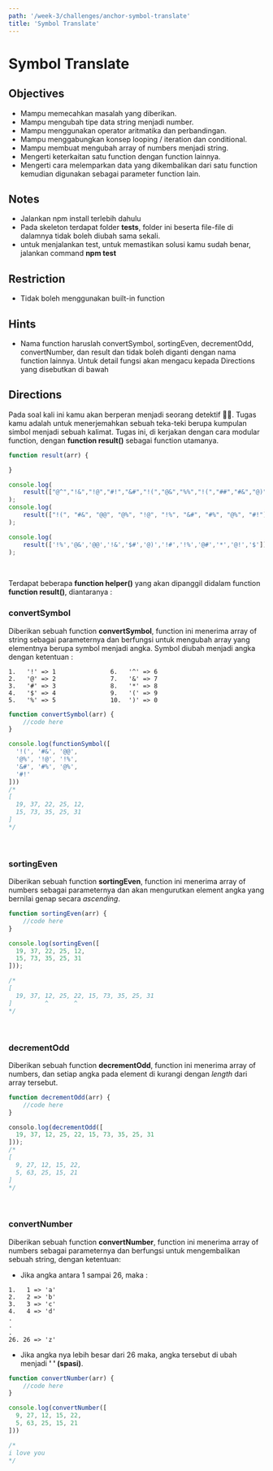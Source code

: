 ```yaml
---
path: '/week-3/challenges/anchor-symbol-translate'
title: 'Symbol Translate'
---
```


# Symbol Translate


## Objectives
 - Mampu memecahkan masalah yang diberikan.
 - Mampu mengubah tipe data string menjadi number.
 - Mampu menggunakan operator aritmatika dan perbandingan.
 - Mampu menggabungkan konsep looping / iteration dan conditional.
 - Mampu membuat mengubah array of numbers menjadi string.
 - Mengerti keterkaitan satu function dengan function lainnya.
 - Mengerti cara melemparkan data yang dikembalikan dari satu function kemudian digunakan sebagai parameter function lain.


## Notes
 - Jalankan npm install terlebih dahulu
 - Pada skeleton terdapat folder __tests__, folder ini beserta file-file di dalamnya tidak boleh diubah sama sekali.
 - untuk menjalankan test, untuk memastikan solusi kamu sudah benar, jalankan command **npm test**


## Restriction
 - Tidak boleh menggunakan built-in function


## Hints
- Nama function haruslah convertSymbol, sortingEven, decrementOdd, convertNumber, dan result dan tidak boleh diganti dengan nama function lainnya. Untuk detail fungsi akan mengacu kepada Directions yang disebutkan di bawah



## Directions

Pada soal kali ini kamu akan berperan menjadi seorang detektif 🕵️‍♂️. Tugas kamu adalah untuk menerjemahkan sebuah teka-teki berupa kumpulan simbol menjadi sebuah kalimat. Tugas ini, di kerjakan dengan cara modular function, dengan __function result()__ sebagai function utamanya. 
```js
function result(arr) {

}

console.log(
    result(["@^","!&","!@","#!","&#","!(","@&","%%","!(","##","#&","@)"]) // lets go guyz
); 
console.log(
    result(["!(", "#&", "@@", "@%", "!@", "!%", "&#", "#%", "@%", "#!"]) // i love you
);

console.log(
    result(['!%','@&','@@','!&','$#','@)','!#','!%','@#','*','@!','$'])  // code hacktiv
);
```

<br>

Terdapat beberapa __function helper()__ yang akan dipanggil didalam function __function result()__, diantaranya : 

### convertSymbol

Diberikan sebuah function __convertSymbol__, function ini menerima array of string sebagai parameternya dan berfungsi untuk mengubah array yang elementnya berupa symbol menjadi angka.
Symbol diubah menjadi angka dengan ketentuan :
```
1.   '!' => 1               6.   '^' => 6
2.   '@' => 2               7.   '&' => 7
3.   '#' => 3               8.   '*' => 8
4.   '$' => 4               9.   '(' => 9
5.   '%' => 5               10.  ')' => 0
```

```js
function convertSymbol(arr) {
    //code here
}

console.log(functionSymbol([
  '!(', '#&', '@@',
  '@%', '!@', '!%',
  '&#', '#%', '@%',
  '#!'
])) 
/*
[
  19, 37, 22, 25, 12,
  15, 73, 35, 25, 31
]
*/
```
<br>

### sortingEven

Diberikan sebuah function __sortingEven__, function ini menerima array of numbers sebagai parameternya dan akan mengurutkan element angka yang bernilai genap secara *ascending*.

```js
function sortingEven(arr) {
    //code here
}

console.log(sortingEven([
  19, 37, 22, 25, 12,
  15, 73, 35, 25, 31
]));

/*
[          
  19, 37, 12, 25, 22, 15, 73, 35, 25, 31
]         ^       ^
*/
```
<br>

### decrementOdd

Diberikan sebuah function __decrementOdd__, function ini menerima array of numbers, dan setiap angka pada element di kurangi dengan *length* dari array tersebut.

```js
function decrementOdd(arr) {
    //code here
}

consolo.log(decrementOdd([          
  19, 37, 12, 25, 22, 15, 73, 35, 25, 31
]));
/*
[
  9, 27, 12, 15, 22,
  5, 63, 25, 15, 21
]
*/
```

<br>

### convertNumber

Diberikan sebuah function __convertNumber__, function ini menerima array of numbers sebagai parameternya dan berfungsi untuk mengembalikan sebuah string, dengan ketentuan:
- Jika angka antara 1 sampai 26, maka :
```
1.   1 => 'a'              
2.   2 => 'b'              
3.   3 => 'c'               
4.   4 => 'd'               
.
.
.
26. 26 => 'z'     
```
- Jika angka nya lebih besar dari 26 maka, angka tersebut di ubah menjadi __'   ' (spasi)__.

```js
function convertNumber(arr) {
    //code here
}

console.log(convertNumber([
  9, 27, 12, 15, 22,
  5, 63, 25, 15, 21
]))

/*
i love you
*/
```